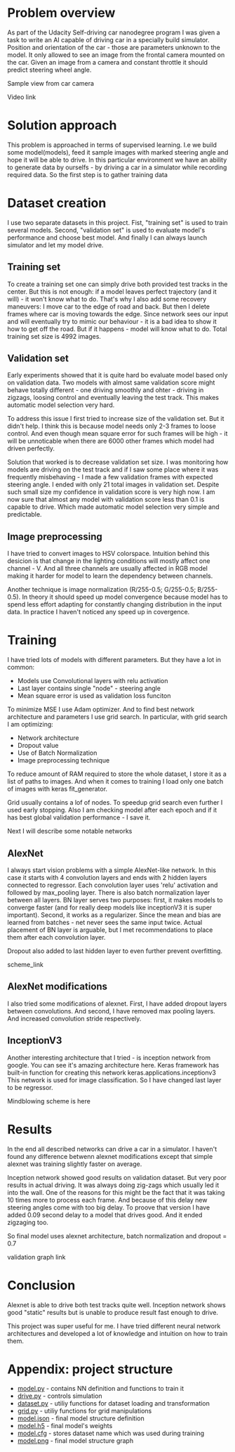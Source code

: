 # Problem overview
As part of the Udacity Self-driving car nanodegree program I was given a task to write an AI capable of driving car in a specially build simulator. Position and orientation of the car - those are parameters unknown to the model. It only allowed to see an image from the frontal camera mounted on the car. Given an image from a camera and constant throttle it should predict steering wheel angle. 

Sample view from car camera

Video link

# Solution approach
This problem is approached in terms of supervised learning. I.e we build some model(models), feed it sample images with marked steering angle and hope it will be able to drive. In this particular environment we have an ability to generate data by ourselfs - by driving a car in a simulator while recording required data. So the first step is to gather training data

# Dataset creation
I use two separate datasets in this project. Fist, "training set" is used to train several models. Second, "validation set" is used to evaluate model's performance and choose best model. And finally I can always launch simulator and let my model drive.

## Training set
To create a training set one can simply drive both provided test tracks in the center. But this is not enough: if a model leaves perfect trajectory (and it will) - it won't know what to do. That's why I also add some recovery maneuvers:
I move car to the edge of road and back. But then I delete frames where car is moving towards the edge. Since network sees our input and will eventually try to mimic our behaviour - it is a bad idea to show it how to get off the road. But if it happens - model will know what to do. Total training set size is 4992 images.

## Validation set
Early experiments showed that it is quite hard bo evaluate model based only on validation data. Two models with almost same validation score might behave totally different - one driving smoothly and ohter - driving in zigzags, loosing control and eventually leaving the test track. This makes automatic model selection very hard. 

To address this issue I first tried to increase size of the validation set. But it didn't help. I think this is because model needs only 2-3 frames to loose control. And even though mean square error for such frames will be high - it will be unnoticable when there are 6000 other frames which model had driven perfectly.

Solution that worked is to decrease validation set size. I was monitoring how models are driving on the test track and if I saw some place where it was frequently misbehaving - I made a few validation frames with expected steering angle. 
I ended with only 21 total images in validation set. Despite such small size my confidence in validation score is very high now. I am now sure that almost any model with validation score less than 0.1 is capable to drive. Which made automatic model selection very simple and predictable.

## Image preprocessing
I have tried to convert images to HSV colorspace. Intuition behind this desicion is that change in the lighting conditions will mostly affect one channel - V. And all three channels are usually affected in RGB model making it harder for model to learn the dependency between channels. 

Another technique is image normalization (R/255-0.5; G/255-0.5; B/255-0.5). In theory it should speed up model convergence because model has to spend less effort adapting for constantly changing distribution in the input data. In practice I haven't noticed any speed up in covergence.

# Training
I have tried lots of models with different parameters. But they have a lot in common:
- Models use Convolutional layers with relu activation
- Last layer contains single "node" - steering angle
- Mean square error is used as validation loss funciton

To minimize MSE I use Adam optimizer. And to find best network architecture and parameters I use grid search. In particular, with grid search I am optimizing:
- Network architecture
- Dropout value
- Use of Batch Normalization
- Image preprocessing technique

To reduce amount of RAM required to store the whole dataset, I store it as a list of paths to images. And when it comes to training I load only one batch of images with keras fit_generator.

Grid usually contains a lof of nodes. To speedup grid search even further I used early stopping. Also I am checking model after each epoch and if it has best global validation performance - I save it.

Next I will describe some notable networks

## AlexNet
I always start vision problems with a simple AlexNet-like network. In this case it starts with 4 convolution layers and ends with 2 hidden layers connected to regressor. Each convolution layer uses 'relu' activation and followed by max_pooling layer. There is also batch normalization layer between all layers. BN layer serves two purposes: first, it makes models to converge faster (and for really deep models like inceptionV3 it is super important). Second, it works as a regularizer. Since the mean and bias are learned from batches - net never sees the same input twice. Actual placement of BN layer is arguable, but I met recommendations to place them after each convolution layer.

Dropout also added to last hidden layer to even further prevent overfitting.

scheme_link

## AlexNet modifications
I also tried some modifications of alexnet. First, I have added dropout layers between convolutions. And second, I have removed max pooling layers. And increased convolution stride respectively.

## InceptionV3
Another interesting architecture that I tried - is inception network from google. You can see it's amazing architecture here. Keras framework has built-in function for creating this network keras.applications.inceptionv3
This network is used for image classification. So I have changed last layer to be regressor.

Mindblowing scheme is here

# Results
In the end all described networks can drive a car in a simulator. I haven't found any difference betwenn alexnet modifications except that simple alexnet was training slightly faster on average.

Inception network showed good results on validation dataset. But very poor results in actual driving. It was always doing zig-zags which usually led it into the wall. One of the reasons for this might be the fact that it was taking 10 times more to process each frame. And because of this delay new steering angles come with too big delay. To proove that version I have added 0.09 second delay to a model that drives good. And it ended zigzaging too.

So final model uses alexnet architecture, batch normalization and dropout = 0.7

validation graph link

# Conclusion
Alexnet is able to drive both test tracks quite well. Inception network shows good "static" results but is unable to produce result fast enough to drive. 

This project was super useful for me. I have tried different neural network architectures and developed a lot of knowledge and intuition on how to train them.


# Appendix: project structure
* [model.py](model.py) - contains NN definition and functions to train it
* [drive.py](drive.py) - controls simulation
* [dataset.py](dataset.py) - utiliy functions for dataset loading and transformation
* [grid.py](grid.py) - utiliy functions for grid manipulations
* [model.json](model.json) - final model structure definition
* [model.h5](model.h5) - final model's weights
* [model.cfg](model.cfg) - stores dataset name which was used during training
* [model.png](model.png) - final model structure graph
